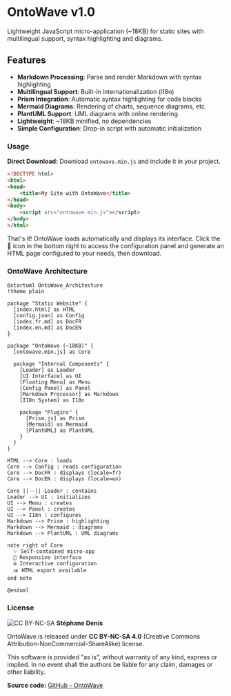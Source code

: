 # OntoWave v1.0

Lightweight JavaScript micro-application (~18KB) for static sites with multilingual support, syntax highlighting and diagrams.

## Features

- **Markdown Processing**: Parse and render Markdown with syntax highlighting
- **Multilingual Support**: Built-in internationalization (i18n)
- **Prism Integration**: Automatic syntax highlighting for code blocks
- **Mermaid Diagrams**: Rendering of charts, sequence diagrams, etc.
- **PlantUML Support**: UML diagrams with online rendering
- **Lightweight**: ~18KB minified, no dependencies
- **Simple Configuration**: Drop-in script with automatic initialization

### Usage

**Direct Download:**
Download `ontowave.min.js` and include it in your project.

```html
<!DOCTYPE html>
<html>
<head>
    <title>My Site with OntoWave</title>
</head>
<body>
    <script src="ontowave.min.js"></script>
</body>
</html>
```

That's it! OntoWave loads automatically and displays its interface. Click the 🌊 icon in the bottom right to access the configuration panel and generate an HTML page configured to your needs, then download.

### OntoWave Architecture

```plantuml
@startuml OntoWave_Architecture
!theme plain

package "Static Website" {
  [index.html] as HTML
  [config.json] as Config
  [index.fr.md] as DocFR
  [index.en.md] as DocEN
}

package "OntoWave (~18KB)" {
  [ontowave.min.js] as Core
  
  package "Internal Components" {
    [Loader] as Loader
    [UI Interface] as UI
    [Floating Menu] as Menu
    [Config Panel] as Panel
    [Markdown Processor] as Markdown
    [I18n System] as I18n
    
    package "Plugins" {
      [Prism.js] as Prism
      [Mermaid] as Mermaid
      [PlantUML] as PlantUML
    }
  }
}

HTML --> Core : loads
Core --> Config : reads configuration
Core --> DocFR : displays (locale=fr)
Core --> DocEN : displays (locale=en)

Core ||--|| Loader : contains
Loader --> UI : initializes
UI --> Menu : creates
UI --> Panel : creates
UI --> I18n : configures
Markdown --> Prism : highlighting
Markdown --> Mermaid : diagrams
Markdown --> PlantUML : UML diagrams

note right of Core
  ✨ Self-contained micro-app
  🌊 Responsive interface
  ⚙️ Interactive configuration
  📊 HTML export available
end note

@enduml
```

### License

![CC BY-NC-SA](https://i.creativecommons.org/l/by-nc-sa/4.0/88x31.png) **Stéphane Denis**

OntoWave is released under **CC BY-NC-SA 4.0** (Creative Commons Attribution-NonCommercial-ShareAlike) license.

This software is provided "as is", without warranty of any kind, express or implied. In no event shall the authors be liable for any claim, damages or other liability.

**Source code:** [GitHub - OntoWave](https://github.com/stephanedenis/OntoWave)
